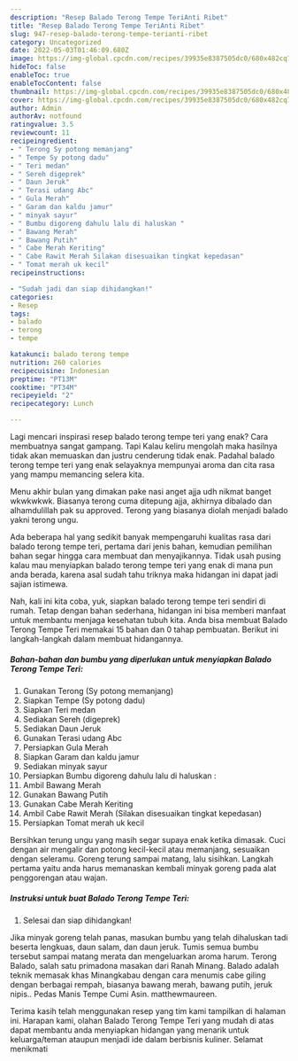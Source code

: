 ```yaml
---
description: "Resep Balado Terong Tempe TeriAnti Ribet"
title: "Resep Balado Terong Tempe TeriAnti Ribet"
slug: 947-resep-balado-terong-tempe-terianti-ribet
category: Uncategorized
date: 2022-05-03T01:46:09.680Z
image: https://img-global.cpcdn.com/recipes/39935e8387505dc0/680x482cq70/balado-terong-tempe-teri-foto-resep-utama.jpg
hideToc: false
enableToc: true
enableTocContent: false
thumbnail: https://img-global.cpcdn.com/recipes/39935e8387505dc0/680x482cq70/balado-terong-tempe-teri-foto-resep-utama.jpg
cover: https://img-global.cpcdn.com/recipes/39935e8387505dc0/680x482cq70/balado-terong-tempe-teri-foto-resep-utama.jpg
author: Admin
authorAv: notfound
ratingvalue: 3.5
reviewcount: 11
recipeingredient:
- " Terong Sy potong memanjang"
- " Tempe Sy potong dadu"
- " Teri medan"
- " Sereh digeprek"
- " Daun Jeruk"
- " Terasi udang Abc"
- " Gula Merah"
- " Garam dan kaldu jamur"
- " minyak sayur"
- " Bumbu digoreng dahulu lalu di haluskan "
- " Bawang Merah"
- " Bawang Putih"
- " Cabe Merah Keriting"
- " Cabe Rawit Merah Silakan disesuaikan tingkat kepedasan"
- " Tomat merah uk kecil"
recipeinstructions:

- "Sudah jadi dan siap dihidangkan!"
categories:
- Resep
tags:
- balado
- terong
- tempe

katakunci: balado terong tempe 
nutrition: 260 calories
recipecuisine: Indonesian
preptime: "PT13M"
cooktime: "PT34M"
recipeyield: "2"
recipecategory: Lunch

---
```



Lagi mencari inspirasi resep balado terong tempe teri yang enak? Cara membuatnya sangat gampang. Tapi Kalau keliru mengolah maka hasilnya tidak akan memuaskan dan justru cenderung tidak enak. Padahal balado terong tempe teri yang enak selayaknya mempunyai aroma dan cita rasa yang mampu memancing selera kita.


Menu akhir bulan yang dimakan pake nasi anget ajja udh nikmat banget wkwkwkwk. Biasanya terong cuma ditepung ajja, akhirnya dibalado dan alhamdulillah pak su approved. Terong yang biasanya diolah menjadi balado yakni terong ungu.

Ada beberapa hal yang sedikit banyak mempengaruhi kualitas rasa dari balado terong tempe teri, pertama dari jenis bahan, kemudian pemilihan bahan segar hingga cara membuat dan menyajikannya. Tidak usah pusing kalau mau menyiapkan balado terong tempe teri yang enak di mana pun anda berada, karena asal sudah tahu triknya maka hidangan ini dapat jadi sajian istimewa.


Nah, kali ini kita coba, yuk, siapkan balado terong tempe teri sendiri di rumah. Tetap dengan bahan sederhana, hidangan ini bisa memberi manfaat untuk membantu menjaga kesehatan tubuh kita. Anda bisa membuat Balado Terong Tempe Teri memakai 15 bahan dan 0 tahap pembuatan. Berikut ini langkah-langkah dalam membuat hidangannya.

<!--inarticleads1-->

##### Bahan-bahan dan bumbu yang diperlukan untuk menyiapkan Balado Terong Tempe Teri:

1. Gunakan  Terong (Sy potong memanjang)
1. Siapkan  Tempe (Sy potong dadu)
1. Siapkan  Teri medan
1. Sediakan  Sereh (digeprek)
1. Sediakan  Daun Jeruk
1. Gunakan  Terasi udang Abc
1. Persiapkan  Gula Merah
1. Siapkan  Garam dan kaldu jamur
1. Sediakan  minyak sayur
1. Persiapkan  Bumbu digoreng dahulu lalu di haluskan :
1. Ambil  Bawang Merah
1. Gunakan  Bawang Putih
1. Gunakan  Cabe Merah Keriting
1. Ambil  Cabe Rawit Merah (Silakan disesuaikan tingkat kepedasan)
1. Persiapkan  Tomat merah uk kecil


Bersihkan terung ungu yang masih segar supaya enak ketika dimasak. Cuci dengan air mengalir dan potong kecil-kecil atau memanjang, sesuaikan dengan seleramu. Goreng terung sampai matang, lalu sisihkan. Langkah pertama yaitu anda harus memanaskan kembali minyak goreng pada alat penggorengan atau wajan. 

<!--inarticleads2-->

##### Instruksi untuk buat Balado Terong Tempe Teri:


1. Selesai dan siap dihidangkan!

Jika minyak goreng telah panas, masukan bumbu yang telah dihaluskan tadi beserta lengkuas, daun salam, dan daun jeruk. Tumis semua bumbu tersebut sampai matang merata dan mengeluarkan aroma harum. Terong Balado, salah satu primadona masakan dari Ranah Minang. Balado adalah teknik memasak khas Minangkabau dengan cara menumis cabe giling dengan berbagai rempah, biasanya bawang merah, bawang putih, jeruk nipis.. Pedas Manis Tempe Cumi Asin. matthewmaureen. 

Terima kasih telah menggunakan resep yang tim kami tampilkan di halaman ini. Harapan kami, olahan Balado Terong Tempe Teri yang mudah di atas dapat membantu anda menyiapkan hidangan yang menarik untuk keluarga/teman ataupun menjadi ide dalam berbisnis kuliner. Selamat menikmati
